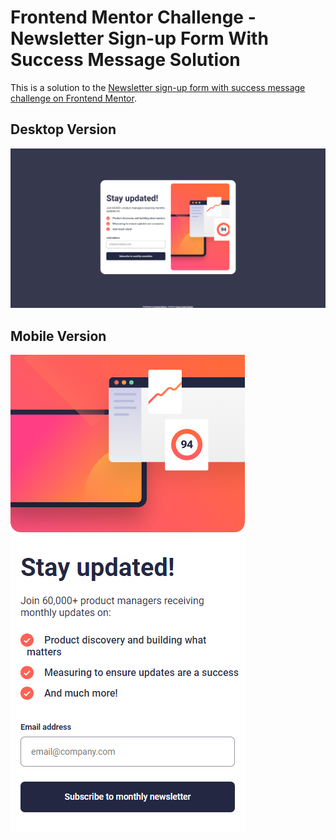 # Frontend Mentor Challenge - Newsletter Sign-up Form With Success Message Solution

This is a solution to the [Newsletter sign-up form with success message challenge on Frontend Mentor](https://www.frontendmentor.io/challenges/newsletter-signup-form-with-success-message-3FC1AZbNrv).

## Desktop Version
![](./images/desktop.png)

## Mobile Version
![](./images/mobile.png)